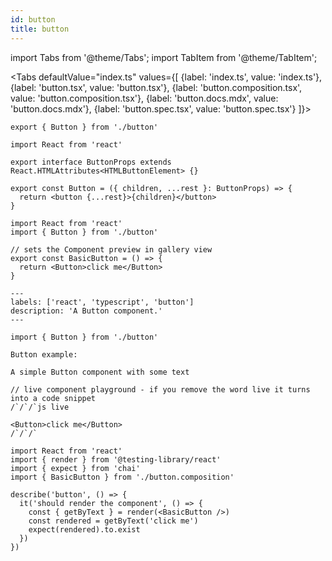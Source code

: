 ```yaml
---
id: button
title: button
---
```


import Tabs from '@theme/Tabs';
import TabItem from '@theme/TabItem';

<Tabs
defaultValue="index.ts"
values={[
{label: 'index.ts', value: 'index.ts'},
{label: 'button.tsx', value: 'button.tsx'},
{label: 'button.composition.tsx', value: 'button.composition.tsx'},
{label: 'button.docs.mdx', value: 'button.docs.mdx'},
{label: 'button.spec.tsx', value: 'button.spec.tsx'}
]}>
<TabItem value="index.ts">

```tsx title="index.ts"
export { Button } from './button'
```

  </TabItem>
  <TabItem value="button.tsx">

```tsx title="button.tsx"
import React from 'react'

export interface ButtonProps extends React.HTMLAttributes<HTMLButtonElement> {}

export const Button = ({ children, ...rest }: ButtonProps) => {
  return <button {...rest}>{children}</button>
}
```

  </TabItem>
    <TabItem value="button.composition.tsx">

```tsx
import React from 'react'
import { Button } from './button'

// sets the Component preview in gallery view
export const BasicButton = () => {
  return <Button>click me</Button>
}
```

  </TabItem>
  <TabItem value="button.docs.mdx">

```mdx
---
labels: ['react', 'typescript', 'button']
description: 'A Button component.'
---

import { Button } from './button'

Button example:

A simple Button component with some text

// live component playground - if you remove the word live it turns into a code snippet
/`/`/`js live

<Button>click me</Button>
/`/`/`
```

  </TabItem>
<TabItem value="button.spec.tsx">

```tsx
import React from 'react'
import { render } from '@testing-library/react'
import { expect } from 'chai'
import { BasicButton } from './button.composition'

describe('button', () => {
  it('should render the component', () => {
    const { getByText } = render(<BasicButton />)
    const rendered = getByText('click me')
    expect(rendered).to.exist
  })
})
```

  </TabItem>
</Tabs>

